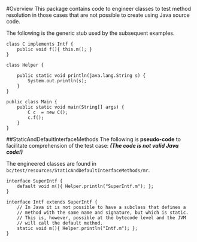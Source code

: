 #Overview
This package contains code to engineer classes to test method resolution in
those cases that are not possible to create using Java source code.

The following is the generic stub used by the subsequent examples.
```
class C implements Intf {
    public void f(){ this.m(); }
}

class Helper {

    public static void println(java.lang.String s) {
        System.out.println(s);
    }
}

public class Main {
    public static void main(String[] args) {
        C c  = new C();
        c.f();
    }
}
```


##StaticAndDefaultInterfaceMethods
The following is **pseudo-code** to facilitate comprehension of the test case:
***(The code is not valid Java code!)*** 

The engineered classes are found in `bc/test/resources/StaticAndDefaultInterfaceMethods/mr`.

```
interface SuperIntf {
    default void m(){ Helper.println("SuperIntf.m"); };
}

interface Intf extends SuperIntf {
    // In Java it is not possible to have a subclass that defines a 
    // method with the same name and signature, but which is static.
    // This is, however, possible at the bytecode level and the JVM
    // will call the default method.
    static void m(){ Helper.println("Intf.m"); };
}
```